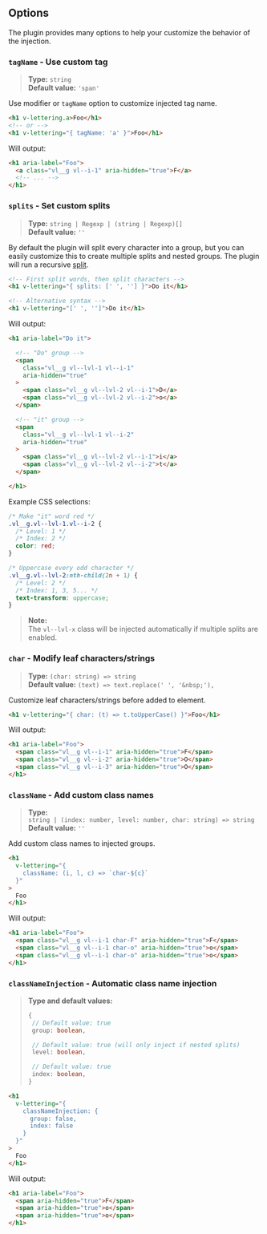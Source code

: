 ## Options
The plugin provides many options to help your customize the behavior of the injection.

<a name="tagName"></a>
### `tagName` - Use custom tag
> <strong>Type:</strong> `string`<br>
> <strong>Default value:</strong> `'span'`

Use modifier or `tagName` option to customize injected tag name.
```html
<h1 v-lettering.a>Foo</h1>
<!-- or -->
<h1 v-lettering="{ tagName: 'a' }">Foo</h1>
```

Will output:
```html
<h1 aria-label="Foo">
  <a class="vl__g vl--i-1" aria-hidden="true">F</a>
  <!-- ... -->
</h1>
```

### `splits` - Set custom splits
> <strong>Type:</strong> `string | Regexp | (string | Regexp)[]`<br>
> <strong>Default value:</strong> `''`

By default the plugin will split every character into a group, but you can easily customize this to create multiple splits and nested groups. The plugin will run a recursive [split](https://developer.mozilla.org/en-US/docs/Web/JavaScript/Reference/Global_Objects/String/split).

```html
<!-- First split words, then split characters -->
<h1 v-lettering="{ splits: [' ', ''] }">Do it</h1>

<!-- Alternative syntax -->
<h1 v-lettering="[' ', '']">Do it</h1>
```

Will output:
```html
<h1 aria-label="Do it">

  <!-- "Do" group -->
  <span
    class="vl__g vl--lvl-1 vl--i-1"
    aria-hidden="true"
  >
    <span class="vl__g vl--lvl-2 vl--i-1">D</a>
    <span class="vl__g vl--lvl-2 vl--i-2">o</a>
  </span>

  <!-- "it" group -->
  <span
    class="vl__g vl--lvl-1 vl--i-2"
    aria-hidden="true"
  >
    <span class="vl__g vl--lvl-2 vl--i-1">i</a>
    <span class="vl__g vl--lvl-2 vl--i-2">t</a>
  </span>

</h1>
```
Example CSS selections:
```css
/* Make "it" word red */
.vl__g.vl--lvl-1.vl--i-2 {
  /* Level: 1 */
  /* Index: 2 */
  color: red;
}
```
```css
/* Uppercase every odd character */
.vl__g.vl--lvl-2:nth-child(2n + 1) {
  /* Level: 2 */
  /* Index: 1, 3, 5... */
  text-transform: uppercase;
}
```

> <strong>Note:</strong><br>The `vl--lvl-x` class will be injected automatically if multiple splits are enabled.

### `char` - Modify leaf characters/strings
> <strong>Type:</strong> `(char: string) => string`<br>
> <strong>Default value:</strong> `(text) => text.replace(' ', '&nbsp;'),`

Customize leaf characters/strings before added to element.

```html
<h1 v-lettering="{ char: (t) => t.toUpperCase() }">Foo</h1>
```

Will output:
```html
<h1 aria-label="Foo">
  <span class="vl__g vl--i-1" aria-hidden="true">F</span>
  <span class="vl__g vl--i-2" aria-hidden="true">O</span>
  <span class="vl__g vl--i-3" aria-hidden="true">O</span>
</h1>
```

### `className` - Add custom class names
> <strong>Type:</strong><br>`string | (index: number, level: number, char: string) => string`<br>
> <strong>Default value:</strong> `''`

Add custom class names to injected groups.
```html
<h1
  v-lettering="{
    className: (i, l, c) => `char-${c}`
  }"
>
  Foo
</h1>
```

Will output:
```html
<h1 aria-label="Foo">
  <span class="vl__g vl--i-1 char-F" aria-hidden="true">F</span>
  <span class="vl__g vl--i-1 char-o" aria-hidden="true">o</span>
  <span class="vl__g vl--i-1 char-o" aria-hidden="true">o</span>
</h1>
```

### `classNameInjection` - Automatic class name injection
> <strong>Type and default values:</strong>
> ```typescript
> {
>  // Default value: true
>  group: boolean,
>
>  // Default value: true (will only inject if nested splits)
>  level: boolean,
>
>  // Default value: true
>  index: boolean,
> }
> ```

```html
<h1
  v-lettering="{
    classNameInjection: {
      group: false,
      index: false
    }
  }"
>
  Foo
</h1>
```

Will output:
```html
<h1 aria-label="Foo">
  <span aria-hidden="true">F</span>
  <span aria-hidden="true">o</span>
  <span aria-hidden="true">o</span>
</h1>
```